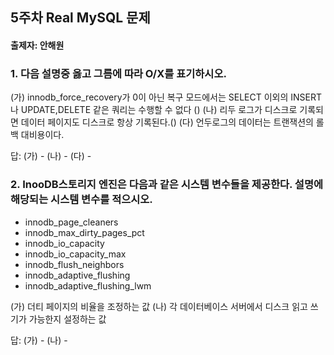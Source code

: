 
## 5주차 Real MySQL 문제
#### 출제자: 안해원

### 1. 다음 설명중 옳고 그름에 따라 O/X를 표기하시오.
(가) innodb_force_recovery가 0이 아닌 복구 모드에서는 SELECT 이외의 INSERT나 UPDATE,DELETE 같은 쿼리는 수행할 수 없다 ()
(나) 리두 로그가 디스크로 기록되면 데이터 페이지도 디스크로 항상 기록된다.()
(다) 언두로그의 데이터는 트랜잭션의 롤백 대비용이다. 

답: (가) - 
   (나) - 
   (다) - 
   

### 2. InooDB스토리지 엔진은 다음과 같은 시스템 변수들을 제공한다. 설명에 해당되는 시스템 변수를 적으시오.
- innodb_page_cleaners
- innodb_max_dirty_pages_pct
- innodb_io_capacity
- innodb_io_capacity_max
- innodb_flush_neighbors
- innodb_adaptive_flushing
- innodb_adaptive_flushing_lwm

(가) 더티 페이지의 비율을 조정하는 값
(나) 각 데이터베이스 서버에서 디스크 읽고 쓰기가 가능한지 설정하는 값

답: (가) - 
   (나) - 

